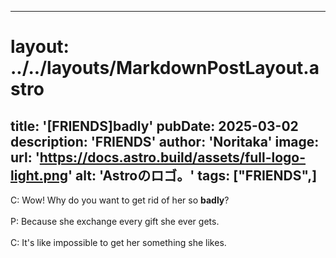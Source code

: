 
---
# layout: ../../layouts/MarkdownPostLayout.astro
title: '[FRIENDS]badly'
pubDate: 2025-03-02
description: 'FRIENDS'
author: 'Noritaka'
image:
    url: 'https://docs.astro.build/assets/full-logo-light.png'
    alt: 'Astroのロゴ。'
tags: ["FRIENDS",]
---

C: Wow! Why do you want to get rid of her so **badly**?  <br>
<br>
P: Because she exchange every gift she ever gets.  <br>
<br>
C: It's like impossible to get her something she likes.  <br>
